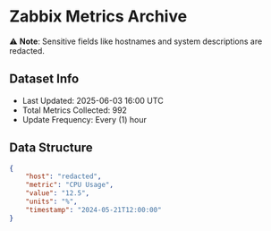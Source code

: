 # Zabbix Metrics Archive

⚠️ **Note**: Sensitive fields like hostnames and system descriptions are redacted.

## Dataset Info
- Last Updated: 2025-06-03 16:00 UTC
- Total Metrics Collected: 992
- Update Frequency: Every (1) hour

## Data Structure
```json
{
    "host": "redacted",
    "metric": "CPU Usage",
    "value": "12.5",
    "units": "%",
    "timestamp": "2024-05-21T12:00:00"
}
```
